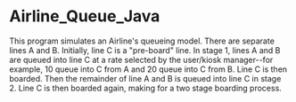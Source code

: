 # Airline_Queue_Java

This program simulates an Airline's queueing model. There are separate lines A and B. Initially, line C is a "pre-board" line. In stage 1, lines A and B are queued into line C at a rate selected by the user/kiosk manager--for example, 10 queue into C from A and 20 queue into C from B. Line C is then boarded. Then the remainder of line A and B is queued into line C in stage 2. Line C is then boarded again, making for a two stage boarding process.  
